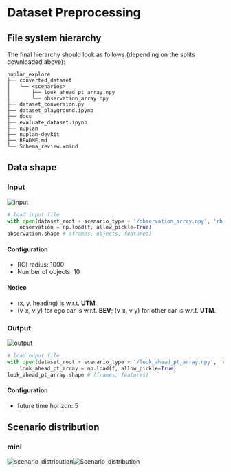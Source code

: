 # Dataset Preprocessing

## File system hierarchy
The final hierarchy should look as follows (depending on the splits downloaded above):

```shell
nuplan_explore
├── converted_dataset
│   └── <scenarios>
│       ├── look_ahead_pt_array.npy
│       └── observation_array.npy
├── dataset_conversion.py
├── dataset_playground.ipynb
├── docs
├── evaluate_dataset.ipynb
├── nuplan
├── nuplan-devkit
├── README.md
└── Schema_review.xmind
```

## Data shape

### Input

![input](/home/gac/nuplan_explore/docs/input.svg)

```python
# load input file
with open(dataset_root + scenario_type + '/observation_array.npy', 'rb') as f:
    observation = np.load(f, allow_pickle=True)
observation.shape # (frames, objects, features)
```

#### Configuration

- ROI radius: 1000
- Number of objects: 10

#### Notice

- (x, y, heading) is w.r.t. **UTM**.
- (v_x, v_y) for ego car is w.r.t. **BEV**; (v_x, v_y) for other car is w.r.t. **UTM**.

### Output

![output](/home/gac/nuplan_explore/docs/output.svg)

```python
# load ouput file
with open(dataset_root + scenario_type + '/look_ahead_pt_array.npy', 'rb') as f:
    look_ahead_pt_array = np.load(f, allow_pickle=True)
look_ahead_pt_array.shape # (frames, features)
```

#### Configuration

- future time horizon: 5

## Scenario distribution

### mini

![scenario_distribution]()![Scenario_distribution](/home/gac/Downloads/Scenario_distribution.png)